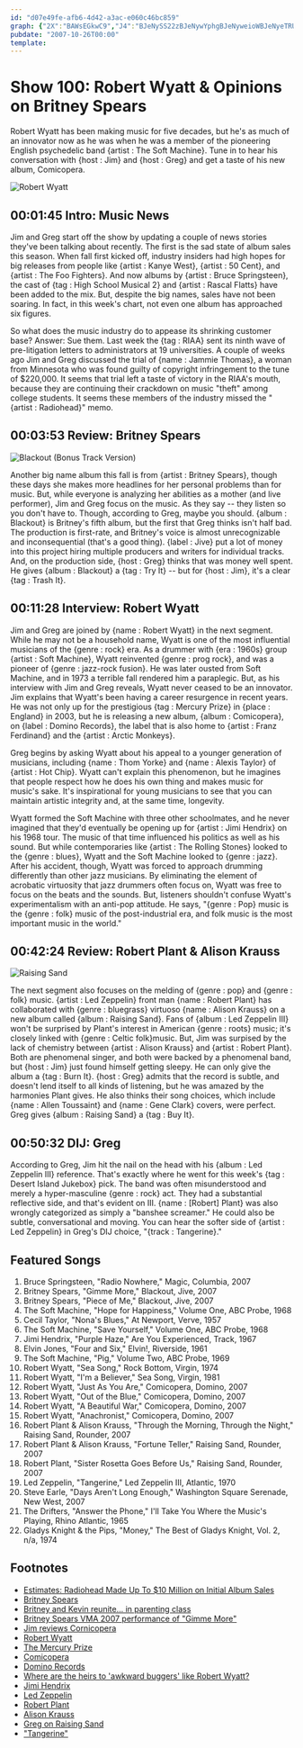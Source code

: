 ```yaml
---
id: "d07e49fe-afb6-4d42-a3ac-e060c46bc859"
graph: {"2X":"BAWsEGkwC9","J4":"BJeNySS22zBJeNywYphgBJeNyweioWBJeNyeTRUXBJeNyed90MBJeNyDdUmtBJeNyBMlTxed90MjVH9K1DFojed90M4sWAHweioWMY40kwYphgMY40kcg0ieFQe15MY40k6jl2eMHVNYR43oZeRBqr9MGtlzZIiA","1YO":"IkUucgMit697qipIkUucIkUucwQmMNBJHpSIkUucX6cfdgMit697qipBHm1G","2C8":"MZoy0qxx0GBGc5NMZoy0BGc5NBMlTxBGc5Nqxx0G","6H":"avOQqzbm8lBQsAMzbm8ldhnxezbm8l"}
pubdate: "2007-10-26T00:00"
template: 
---
```






# Show 100: Robert Wyatt & Opinions on Britney Spears

Robert Wyatt has been making music for five decades, but he's as much of an innovator now as he was when he was a member of the pioneering English psychedelic band {artist : The Soft Machine}. Tune in to hear his conversation with {host : Jim} and {host : Greg} and get a taste of his new album, Comicopera.

![Robert Wyatt](http://www.strongcomet.com/wyatt/wp-content/uploads/2015/01/Robertwyatt-Q.jpg)



## 00:01:45 Intro: Music News

Jim and Greg start off the show by updating a couple of news stories they've been talking about recently. The first is the sad state of album sales this season. When fall first kicked off, industry insiders had high hopes for big releases from people like {artist : Kanye West}, {artist : 50 Cent}, and {artist : The Foo Fighters}. And now albums by {artist : Bruce Springsteen}, the cast of {tag : High School Musical 2} and {artist : Rascal Flatts} have been added to the mix. But, despite the big names, sales have not been soaring. In fact, in this week's chart, not even one album has approached six figures.

So what does the music industry do to appease its shrinking customer base? Answer: Sue them. Last week the {tag : RIAA} sent its ninth wave of pre-litigation letters to administrators at 19 universities. A couple of weeks ago Jim and Greg discussed the trial of {name : Jammie Thomas}, a woman from Minnesota who was found guilty of copyright infringement to the tune of $220,000. It seems that trial left a taste of victory in the RIAA's mouth, because they are continuing their crackdown on music "theft" among college students. It seems these members of the industry missed the "{artist : Radiohead}" memo.



## 00:03:53 Review: Britney Spears

![Blackout (Bonus Track Version)](https://static.soundopinions.org/assets/100/6H0.jpg)

Another big name album this fall is from {artist : Britney Spears}, though these days she makes more headlines for her personal problems than for music. But, while everyone is analyzing her abilities as a mother (and live performer),  Jim and Greg focus on the music. As they say -- they listen so you don't have to. Though, according to Greg, maybe you should. {album : Blackout} is Britney's fifth album, but the first that Greg thinks isn't half bad. The production is first-rate, and Britney's voice is almost unrecognizable and inconsequential (that's a good thing). {label : Jive} put a lot of money into this project hiring multiple producers and writers for individual tracks. And, on the production side, {host : Greg} thinks that was money well spent. He gives {album : Blackout} a {tag : Try It} -- but for {host : Jim}, it's a clear {tag : Trash It}.



## 00:11:28 Interview: Robert Wyatt

Jim and Greg are joined by {name : Robert Wyatt} in the next segment. While he may not be a household name, Wyatt is one of the most influential musicians of the {genre : rock} era. As a drummer with {era : 1960s} group {artist : Soft Machine}, Wyatt reinvented {genre : prog rock}, and was a pioneer of {genre : jazz-rock fusion}. He was later ousted from Soft Machine, and in 1973 a terrible fall rendered him a paraplegic. But, as his interview with Jim and Greg reveals, Wyatt never ceased to be an innovator. Jim explains that Wyatt's been having a career resurgence in recent years. He was not only up for the prestigious {tag : Mercury Prize} in {place : England} in 2003, but he is releasing a new album, {album : Comicopera}, on {label : Domino Records}, the label that is also home to {artist : Franz Ferdinand} and the {artist : Arctic Monkeys}.

Greg begins by asking Wyatt about his appeal to a younger generation of musicians, including {name : Thom Yorke} and {name : Alexis Taylor} of {artist : Hot Chip}. Wyatt can't explain this phenomenon, but he imagines that people respect how he does his own thing and makes music for music's sake. It's inspirational for young musicians to see that you can maintain artistic integrity and, at the same time, longevity.

Wyatt formed the Soft Machine with three other schoolmates, and he never imagined that they'd eventually be opening up for {artist : Jimi Hendrix} on his 1968 tour. The music of that time influenced his politics as well as his sound. But while contemporaries like {artist : The Rolling Stones} looked to the {genre : blues}, Wyatt and the Soft Machine looked to {genre : jazz}. After his accident, though, Wyatt was forced to approach drumming differently than other jazz musicians. By eliminating the element of acrobatic virtuosity that jazz drummers often focus on, Wyatt was free to focus on the beats and the sounds. But, listeners shouldn't confuse Wyatt's experimentalism with an anti-pop attitude. He says, "{genre : Pop} music is the {genre : folk} music of the post-industrial era, and folk music is the most important music in the world."



## 00:42:24 Review: Robert Plant & Alison Krauss

![Raising Sand](https://static.soundopinions.org/assets/100/1YO0.jpg)

The next segment also focuses on the melding of {genre : pop} and {genre : folk} music. {artist : Led Zeppelin} front man {name : Robert Plant} has collaborated with {genre : bluegrass} virtuoso {name : Alison Krauss} on a new album called {album : Raising Sand}. Fans of {album : Led Zeppelin III} won't be surprised by Plant's interest in American {genre : roots} music; it's closely linked with {genre : Celtic folk}music. But, Jim was surpised by the lack of chemistry between {artist : Alison Krauss} and {artist : Robert Plant}. Both are phenomenal singer, and both were backed by a phenomenal band, but {host : Jim} just found himself getting sleepy. He can only give the album a {tag : Burn It}. {host : Greg} admits that the record is subtle, and doesn't lend itself to all kinds of listening, but he was amazed by the harmonies Plant gives. He also thinks their song choices, which include {name : Allen Toussaint} and {name : Gene Clark} covers, were perfect. Greg gives {album : Raising Sand} a {tag : Buy It}.



## 00:50:32 DIJ: Greg

According to Greg, Jim hit the nail on the head with his {album : Led Zeppelin III} reference. That's exactly where he went for this week's {tag : Desert Island Jukebox} pick. The band was often misunderstood and merely a hyper-masculine {genre : rock} act. They had a substantial reflective side, and that's evident on III. {name : [Robert] Plant} was also wrongly categorized as simply a "banshee screamer." He could also be subtle, conversational and moving. You can hear the softer side of {artist : Led Zeppelin} in Greg's DIJ choice, "{track : Tangerine}."



## Featured Songs

1. Bruce Springsteen, "Radio Nowhere," Magic, Columbia, 2007
2. Britney Spears, "Gimme More," Blackout, Jive, 2007
3. Britney Spears, "Piece of Me," Blackout, Jive, 2007
4. The Soft Machine, "Hope for Happiness," Volume One, ABC Probe, 1968
5. Cecil Taylor, "Nona's Blues," At Newport, Verve, 1957
6. The Soft Machine, "Save Yourself," Volume One, ABC Probe, 1968
7. Jimi Hendrix, "Purple Haze," Are You Experienced, Track, 1967
8. Elvin Jones, "Four and Six," Elvin!, Riverside, 1961
9. The Soft Machine, "Pig," Volume Two, ABC Probe, 1969
10. Robert Wyatt, "Sea Song," Rock Bottom, Virgin, 1974
11. Robert Wyatt, "I'm a Believer," Sea Song, Virgin, 1981
12. Robert Wyatt, "Just As You Are," Comicopera, Domino, 2007
13. Robert Wyatt, "Out of the Blue," Comicopera, Domino, 2007
14. Robert Wyatt, "A Beautiful War," Comicopera, Domino, 2007
15. Robert Wyatt, "Anachronist," Comicopera, Domino, 2007
16. Robert Plant & Alison Krauss, "Through the Morning, Through the Night," Raising Sand, Rounder, 2007
17. Robert Plant & Alison Krauss, "Fortune Teller," Raising Sand, Rounder, 2007
18. Robert Plant, "Sister Rosetta Goes Before Us," Raising Sand, Rounder, 2007
19. Led Zeppelin, "Tangerine," Led Zeppelin III, Atlantic, 1970
20. Steve Earle, "Days Aren't Long Enough," Washington Square Serenade, New West, 2007
21. The Drifters, "Answer the Phone," I'll Take You Where the Music's Playing, Rhino Atlantic, 1965
22. Gladys Knight & the Pips, "Money," The Best of Gladys Knight, Vol. 2, n/a, 1974



## Footnotes

- [Estimates: Radiohead Made Up To $10 Million on Initial Album Sales](http://blog.wired.com/music/2007/10/estimates-radio.html)
- [Britney Spears](http://www.britneyspears.com/)
- [Britney and Kevin reunite... in parenting class](http://www.msnbc.msn.com/id/21475225/)
- [Britney Spears VMA 2007 performance of "Gimme More"](http://www.youtube.com/watch?v=ZlrJ02yNxNo)
- [Jim reviews Cornicopera](http://www.jimdero.com/News2007/Wyatt.htm)
- [Robert Wyatt](http://www.allmusic.com/cg/amg.dll?p=amg&sql=11:3ifixqr5ldfe)
- [The Mercury Prize](http://www.nationwidemercurys.com/)
- [Comicopera](http://www.metacritic.com/music/artists/wyattrobert/comicopera?q=comicopera)
- [Domino Records](http://www.dominorecordco.com/)
- [Where are the heirs to 'awkward buggers' like Robert Wyatt?](http://blogs.guardian.co.uk/music/2007/10/where_are_the_heirs_to_awkward.html)
- [Jimi Hendrix](http://www.jimihendrix.com/)
- [Led Zeppelin](http://www.ledzeppelin.com/)
- [Robert Plant](http://www.robertplant.com/)
- [Alison Krauss](http://www.robertplant.com/)
- [Greg on Raising Sand](http://leisureblogs.chicagotribune.com/turn_it_up/2007/10/odd-couple-robe.html)
- ["Tangerine"](http://www.songfacts.com/detail.php?id=323)